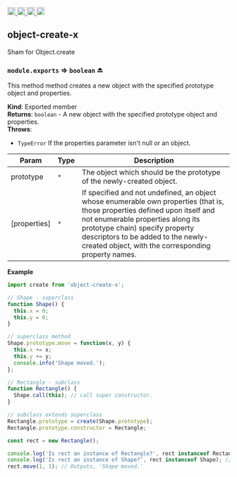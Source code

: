 <a href="https://travis-ci.org/Xotic750/object-create-x"
   title="Travis status">
<img
   src="https://travis-ci.org/Xotic750/object-create-x.svg?branch=master"
   alt="Travis status" height="18"/>
</a>
<a href="https://david-dm.org/Xotic750/object-create-x"
   title="Dependency status">
<img src="https://david-dm.org/Xotic750/object-create-x.svg"
   alt="Dependency status" height="18"/>
</a>
<a href="https://david-dm.org/Xotic750/object-create-x#info=devDependencies"
   title="devDependency status">
<img src="https://david-dm.org/Xotic750/object-create-x/dev-status.svg"
   alt="devDependency status" height="18"/>
</a>
<a href="https://badge.fury.io/js/object-create-x" title="npm version">
<img src="https://badge.fury.io/js/object-create-x.svg"
   alt="npm version" height="18"/>
</a>
<a name="module_object-create-x"></a>

## object-create-x

Sham for Object.create

<a name="exp_module_object-create-x--module.exports"></a>

### `module.exports` ⇒ <code>boolean</code> ⏏

This method method creates a new object with the specified prototype object and properties.

**Kind**: Exported member  
**Returns**: <code>boolean</code> - A new object with the specified prototype object and properties.  
**Throws**:

- <code>TypeError</code> If the properties parameter isn't null or an object.

| Param        | Type            | Description                                                                                                                                                                                                                                                                                    |
| ------------ | --------------- | ---------------------------------------------------------------------------------------------------------------------------------------------------------------------------------------------------------------------------------------------------------------------------------------------- |
| prototype    | <code>\*</code> | The object which should be the prototype of the newly-created object.                                                                                                                                                                                                                          |
| [properties] | <code>\*</code> | If specified and not undefined, an object whose enumerable own properties (that is, those properties defined upon itself and not enumerable properties along its prototype chain) specify property descriptors to be added to the newly-created object, with the corresponding property names. |

**Example**

```js
import create from 'object-create-x';

// Shape - superclass
function Shape() {
  this.x = 0;
  this.y = 0;
}

// superclass method
Shape.prototype.move = function(x, y) {
  this.x += x;
  this.y += y;
  console.info('Shape moved.');
};

// Rectangle - subclass
function Rectangle() {
  Shape.call(this); // call super constructor.
}

// subclass extends superclass
Rectangle.prototype = create(Shape.prototype);
Rectangle.prototype.constructor = Rectangle;

const rect = new Rectangle();

console.log('Is rect an instance of Rectangle?', rect instanceof Rectangle); // true
console.log('Is rect an instance of Shape?', rect instanceof Shape); // true
rect.move(1, 1); // Outputs, 'Shape moved.'
```
